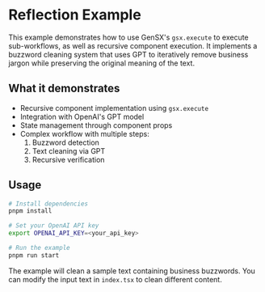 # Reflection Example

This example demonstrates how to use GenSX's `gsx.execute` to execute sub-workflows, as well as recursive component execution. It implements a buzzword cleaning system that uses GPT to iteratively remove business jargon while preserving the original meaning of the text.

## What it demonstrates

- Recursive component implementation using `gsx.execute`
- Integration with OpenAI's GPT model
- State management through component props
- Complex workflow with multiple steps:
  1. Buzzword detection
  2. Text cleaning via GPT
  3. Recursive verification

## Usage

```bash
# Install dependencies
pnpm install

# Set your OpenAI API key
export OPENAI_API_KEY=<your_api_key>

# Run the example
pnpm run start
```

The example will clean a sample text containing business buzzwords. You can modify the input text in `index.tsx` to clean different content.
